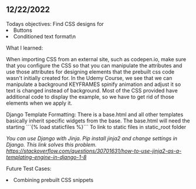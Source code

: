 <h2>12/22/2022</h2>
Todays objectives: Find CSS designs for
<li>Buttons</li>
<li>Conditioned text format\n</li>

What I learned:
<p>When importing CSS from an external site, such as codepen.io, make sure
that you configure the CSS so that you can manipulate the attributes and use those attributes for designing elements that the prebuilt css code wasn't initially created for. In the Udemy Course, we see that we can manipulate a background KEYFRAMES spinify animation and adjust it so text is changed instead of background. Most of the CSS provided have additional code to display the example, so we have to get rid of those elements when we apply it.
</p>
Django Template Formatting:
There is a base.html and all other templates basically inherit specific widgets from the base. The base.html will need the starting 
```{% load staticfiles %}```
To link to static files in static_root folder   

*You can use Django with Jinja. Pip install jinja2 and change settings in Django. This link solves this problem.
https://stackoverflow.com/questions/30701631/how-to-use-jinja2-as-a-templating-engine-in-django-1-8*

Future Test Cases:
<li> Combining prebuilt CSS snippets </li>
